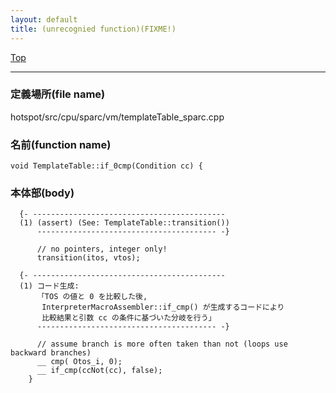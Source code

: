 ```yaml
---
layout: default
title: (unrecognied function)(FIXME!)
---
```

[Top](../index.html)

--- 
### 定義場所(file name)
hotspot/src/cpu/sparc/vm/templateTable_sparc.cpp

### 名前(function name)
```
void TemplateTable::if_0cmp(Condition cc) {
```

### 本体部(body)
```
  {- -------------------------------------------
  (1) (assert) (See: TemplateTable::transition())
      ---------------------------------------- -}

	  // no pointers, integer only!
	  transition(itos, vtos);

  {- -------------------------------------------
  (1) コード生成:
      「TOS の値と 0 を比較した後, 
       InterpreterMacroAssembler::if_cmp() が生成するコードにより
       比較結果と引数 cc の条件に基づいた分岐を行う」
      ---------------------------------------- -}

	  // assume branch is more often taken than not (loops use backward branches)
	  __ cmp( Otos_i, 0);
	  __ if_cmp(ccNot(cc), false);
	}
	
```


